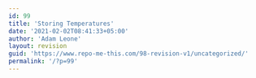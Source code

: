 ```yaml
---
id: 99
title: 'Storing Temperatures'
date: '2021-02-02T08:41:33+05:00'
author: 'Adam Leone'
layout: revision
guid: 'https://www.repo-me-this.com/98-revision-v1/uncategorized/'
permalink: '/?p=99'
---
```


